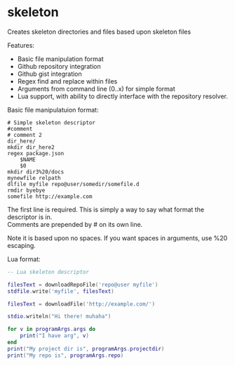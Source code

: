 skeleton
========

Creates skeleton directories and files based upon skeleton files

Features:
* Basic file manipulation format
* Github repository integration
* Github gist integration
* Regex find and replace within files
* Arguments from command line ($0..$x) for simple format
* Lua support, with ability to directly interface with the repository resolver.

Basic file manipulatuion format:

```
# Simple skeleton descriptor
#comment
# comment 2
dir_here/
mkdir dir_here2
regex package.json
    $NAME
    $0
mkdir dir3%20/docs
mynewfile relpath
dlfile myfile repo@user/somedir/somefile.d
rmdir byebye
somefile http://example.com
```
The first line is required. This is simply a way to say what format the descriptor is in.<br/>
Comments are prepended by # on its own line.

Note it is based upon no spaces. If you want spaces in arguments, use %20 escaping.

Lua format:

```lua
-- Lua skeleton descriptor

filesText = downloadRepoFile('repo@user myfile')
stdfile.write('myfile', filesText)

filesText = downloadFile('http://example.com/')

stdio.writeln("Hi there! muhaha")

for v in programArgs.args do
    print("I have arg", v)
end
print("My project dir is", programArgs.projectdir)
print("My repo is", programArgs.repo)
```
